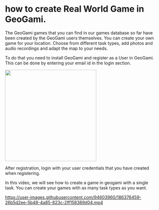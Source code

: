 # how to create Real World Game in GeoGami.

The GeoGami games that you can find in our games database so far have been created by the GeoGami users themselves. 
You can create your own game for your location. Choose from different task types, add photos and audio recordings and adapt the map to your needs. 

To do that you need to install GeoGami and register as a User in GeoGami. This can be done by entering your email id in the login section. 

<img src = 'https://user-images.githubusercontent.com/94603960/186368956-b99f57eb-78fe-465e-aaf3-1874b298c6f2.PNG' width = 300 height = 300>

After registration, login with your user credentials that you have created when registering.

In this video, we will see how to create a game in geogami with a single task. You can create your games with as many task types as you want.


https://user-images.githubusercontent.com/94603960/186376459-26b5d2ee-5b48-4a85-823c-2ff158389d04.mp4







